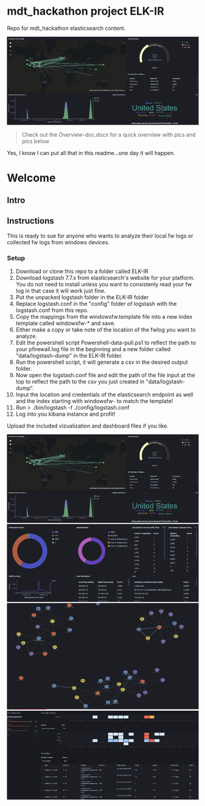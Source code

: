 # mdt_hackathon project ELK-IR
Repo for mdt_hackathon elasticsearch content.

![Screenshot 0](assets/img/mdt-hackathon0.png)

> Check out the Overview-doc.docx for a quick overview with pics and pics below

Yes, I know I can put all that in this readme...one day it will happen.

# Welcome
## Intro

## Instructions

This is ready to sue for anyone who wants to analyze their local fw logs or collected fw logs from windows devices.

### Setup
1. Download or clone this repo to a folder called ELK-IR
2. Download logstash 7.7.x from elasticsearch's website for your platform. You do not need to install unless you want to consistenly read your fw log in that case it will work just fine.
3. Put the unpacked logstash folder in the ELK-IR folder
4. Replace logstash.conf in the "config" folder of logstash with the logstash.conf from this repo.
5. Copy the mappings from the windowsfw.template file into a new index template called windowsfw-* and save.
6. Either make a copy or take note of the location of the fwlog you want to analyze.
7. Edit the powershell script Powershell-data-pull.ps1 to reflect the path to your pfirewall.log file in the beginning and a new folder called "data/logstash-dump" in the ELK-IR folder.
8. Run the powershell script, it will generate a csv in the desired output folder.
9. Now open the logstash.conf file and edit the path of the file input at the top to reflect the path to the csv you just created in "data/logstash-dump".
10. Input the location and credentials of the elasticsearch endpoint as well and the index starting with windowsfw- to match the template!
11. Run > ./bin/logstash -f ./config/logstash.conf
12. Log into you kibana instance and profit!

Upload the included vizualization and dashboard files if you like.

![Screenshot 0](assets/img/mdt-hackathon0.png)
![Screenshot 1](assets/img/mdt-hackathon1.png)
![Screenshot 2](assets/img/mdt-hackathon2.png)
![Screenshot 2](assets/img/mdt-hackathon3.png)